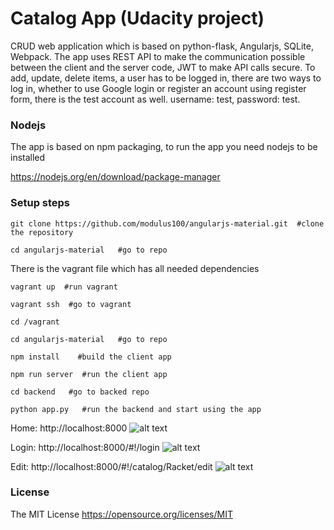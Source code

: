# Catalog App (Udacity project)

CRUD web application which is based on python-flask, Angularjs, SQLite, Webpack.
The app uses REST API to make the communication possible between the client and the server code,
JWT to make API calls secure.
To add, update, delete items, a user has to be logged in, there are two ways to log in,
whether to use Google login or register an account using register form, there is the test account as well.
 username: test, password: test.


### Nodejs
The app is based on npm packaging, to run the app you need nodejs to be installed

https://nodejs.org/en/download/package-manager

### Setup steps

```
git clone https://github.com/modulus100/angularjs-material.git  #clone the repository
```
```
cd angularjs-material   #go to repo
```
There is the vagrant file which has all needed dependencies
```
vagrant up  #run vagrant
```
```
vagrant ssh  #go to vagrant
```
```
cd /vagrant
```
```
cd angularjs-material   #go to repo
```
```
npm install    #build the client app
```
```
npm run server  #run the client app
```
```
cd backend   #go to backed repo
```
```
python app.py   #run the backend and start using the app
```

Home: http://localhost:8000
![alt text](https://github.com/modulus100/angularjs-material/blob/master/images/app.png "Home")

Login: http://localhost:8000/#!/login
![alt text](https://github.com/modulus100/angularjs-material/blob/master/images/login.png "Login")

Edit: http://localhost:8000/#!/catalog/Racket/edit
![alt text](https://github.com/modulus100/angularjs-material/blob/master/images/edit.png "Edit")

 ### License

 The MIT License https://opensource.org/licenses/MIT